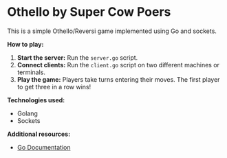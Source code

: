 # Othello by Super Cow Poers

This is a simple Othello/Reversi game implemented using Go and sockets.

**How to play:**
1. **Start the server:** Run the `server.go` script.
2. **Connect clients:** Run the `client.go` script on two different machines or terminals.
3. **Play the game:** Players take turns entering their moves. The first player to get three in a row wins!

**Technologies used:**
* Golang
* Sockets

**Additional resources:**
* [Go Documentation](https://go.dev/doc/)
